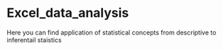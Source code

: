 # Excel_data_analysis
Here you can find application of statistical concepts from descriptive to inferentail staistics
